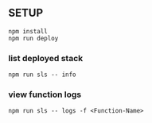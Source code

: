 ## SETUP

```
npm install
npm run deploy
```

### list deployed stack
```
npm run sls -- info
```

### view function logs
```
npm run sls -- logs -f <Function-Name>
```